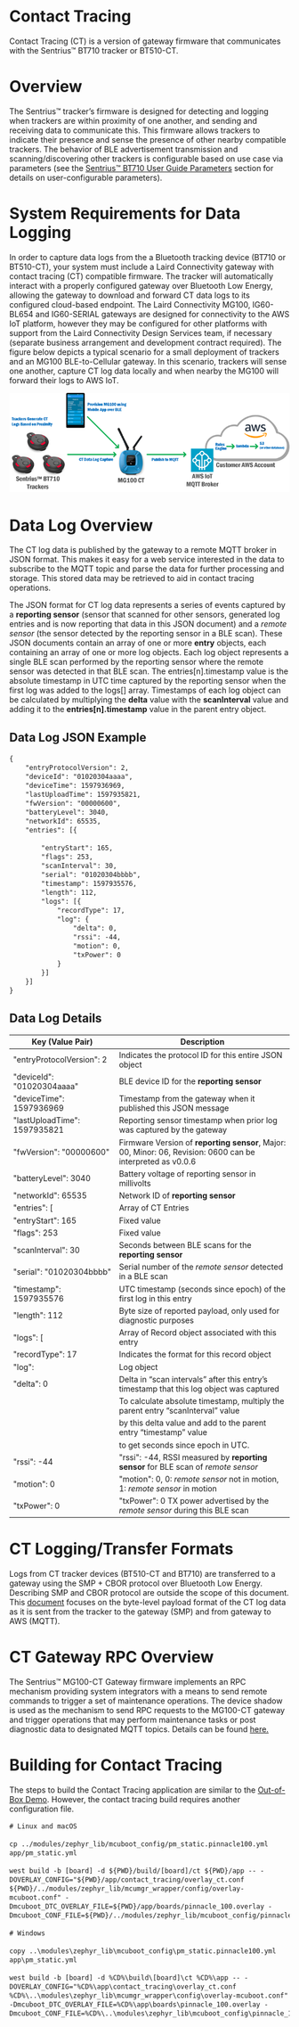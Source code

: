 # Contact Tracing

Contact Tracing (CT) is a version of gateway firmware that communicates with the Sentrius™ BT710 tracker or BT510-CT.

# Overview

The Sentrius™ tracker’s firmware is designed for detecting and logging when trackers are within proximity of one another, and sending and receiving data to communicate this. This firmware allows trackers to indicate their presence and sense the presence of other nearby compatible trackers. The behavior of BLE advertisement transmission and scanning/discovering other trackers is configurable based on use case via parameters (see the [Sentrius™ BT710 User Guide Parameters](https://www.lairdconnect.com/documentation/user-guide-sentrius-bt710) section for details on user-configurable parameters).

# System Requirements for Data Logging

In order to capture data logs from the a Bluetooth tracking device (BT710 or BT510-CT), your system must include a Laird Connectivity gateway with contact tracing (CT) compatible firmware. The tracker will automatically interact with a properly configured gateway over Bluetooth Low Energy, allowing the gateway to download and forward CT data logs to its configured cloud-based endpoint. The Laird Connectivity MG100, IG60-BL654 and IG60-SERIAL gateways are designed for connectivity to the AWS IoT platform, however they may be configured for other platforms with support from the Laird Connectivity Design Services team, if necessary (separate business arrangement and development contract required).
The figure below depicts a typical scenario for a small deployment of trackers and an MG100 BLE-to-Cellular gateway. In this scenario, trackers will sense one another, capture CT log data locally and when nearby the MG100 will forward their logs to AWS IoT.

![Contact Tracing Overview](images/contact_tracing.png)

# Data Log Overview

The CT log data is published by the gateway to a remote MQTT broker in JSON format. This makes it easy for a web service interested in the data to subscribe to the MQTT topic and parse the data for further processing and storage. This stored data may be retrieved to aid in contact tracing operations.

The JSON format for CT log data represents a series of events captured by a **reporting sensor** (sensor that scanned for other sensors, generated log entries and is now reporting that data in this JSON document) and a _remote sensor_ (the sensor detected by the reporting sensor in a BLE scan). These JSON documents contain an array of one or more **entry** objects, each containing an array of one or more log objects. Each log object represents a single BLE scan performed by the reporting sensor where the remote sensor was detected in that BLE scan. The entries[n].timestamp value is the absolute timestamp in UTC time captured by the reporting sensor when the first log was added to the logs[] array. Timestamps of each log object can be calculated by multiplying the **delta** value with the **scanInterval** value and adding it to the **entries[n].timestamp** value in the parent entry object.

## Data Log JSON Example

```
{
	"entryProtocolVersion": 2,
	"deviceId": "01020304aaaa",
	"deviceTime": 1597936969,
	"lastUploadTime": 1597935821,
	"fwVersion": "00000600",
	"batteryLevel": 3040,
	"networkId": 65535,
	"entries": [{

		"entryStart": 165,
		"flags": 253,
		"scanInterval": 30,
		"serial": "01020304bbbb",
		"timestamp": 1597935576,
		"length": 112,
		"logs": [{
			"recordType": 17,
			"log": {
				"delta": 0,
				"rssi": -44,
				"motion": 0,
				"txPower": 0
			}
		}]
	}]
}
```

## Data Log Details

| Key (Value Pair)             | Description                                                                                                 |
| ---------------------------- | ----------------------------------------------------------------------------------------------------------- |
| "entryProtocolVersion": 2    | Indicates the protocol ID for this entire JSON object                                                       |
| "deviceId": "01020304aaaa"   | BLE device ID for the **reporting sensor**                                                                  |
| "deviceTime": 1597936969     | Timestamp from the gateway when it published this JSON message                                              |
| "lastUploadTime": 1597935821 | Reporting sensor timestamp when prior log was captured by the gateway                                       |
| "fwVersion": "00000600"      | Firmware Version of **reporting sensor**, Major: 00, Minor: 06, Revision: 0600 can be interpreted as v0.0.6 |
| "batteryLevel": 3040         | Battery voltage of reporting sensor in millivolts                                                           |
| "networkId": 65535           | Network ID of **reporting sensor**                                                                          |
| "entries": [                 | Array of CT Entries                                                                                         |
| "entryStart": 165            | Fixed value                                                                                                 |
| "flags": 253                 | Fixed value                                                                                                 |
| "scanInterval": 30           | Seconds between BLE scans for the **reporting sensor**                                                      |
| "serial": "01020304bbbb"     | Serial number of the _remote sensor_ detected in a BLE scan                                                 |
| "timestamp": 1597935576      | UTC timestamp (seconds since epoch) of the first log in this entry                                          |
| "length": 112                | Byte size of reported payload, only used for diagnostic purposes                                            |
| "logs": [                    | Array of Record object associated with this entry                                                           |
| "recordType": 17             | Indicates the format for this record object                                                                 |
| "log":                       | Log object                                                                                                  |
| "delta": 0                   | Delta in “scan intervals” after this entry’s timestamp that this log object was captured                    |
|                              | To calculate absolute timestamp, multiply the parent entry “scanInterval” value                             |
|                              | by this delta value and add to the parent entry “timestamp” value                                           |
|                              | to get seconds since epoch in UTC.                                                                          |
| "rssi": -44                  | "rssi": -44, RSSI measured by **reporting sensor** for BLE scan of _remote sensor_                          |
| "motion": 0                  | "motion": 0, 0: _remote sensor_ not in motion, 1: _remote sensor_ in motion                                 |
| "txPower": 0                 | "txPower": 0 TX power advertised by the _remote sensor_ during this BLE scan                                |

# CT Logging/Transfer Formats

Logs from CT tracker devices (BT510-CT and BT710) are transferred to a gateway using the SMP + CBOR protocol over Bluetooth Low Energy. Describing SMP and CBOR protocol are outside the scope of this document. This [document](ct_data_log_format.md) focuses on the byte-level payload format of the CT log data as it is sent from the tracker to the gateway (SMP) and from gateway to AWS (MQTT).

# CT Gateway RPC Overview

The Sentrius™ MG100-CT Gateway firmware implements an RPC mechanism providing system integrators with a means to send remote commands to trigger a set of maintenance operations. The device shadow is used as the mechanism to send RPC requests to the MG100-CT gateway and trigger operations that may perform maintenance tasks or post diagnostic data to designated MQTT topics. Details can be found [here.](ct_gateway_rpc.md)

# Building for Contact Tracing

The steps to build the Contact Tracing application are similar to the [Out-of-Box Demo](readme_ltem_aws.md#building-the-firmware).
However, the contact tracing build requires another configuration file.

```
# Linux and macOS

cp ../modules/zephyr_lib/mcuboot_config/pm_static.pinnacle100.yml app/pm_static.yml

west build -b [board] -d ${PWD}/build/[board]/ct ${PWD}/app -- -DOVERLAY_CONFIG="${PWD}/app/contact_tracing/overlay_ct.conf ${PWD}/../modules/zephyr_lib/mcumgr_wrapper/config/overlay-mcuboot.conf" -Dmcuboot_DTC_OVERLAY_FILE=${PWD}/app/boards/pinnacle_100.overlay -Dmcuboot_CONF_FILE=${PWD}/../modules/zephyr_lib/mcuboot_config/pinnacle_100.conf

# Windows

copy ..\modules\zephyr_lib\mcuboot_config\pm_static.pinnacle100.yml app\pm_static.yml

west build -b [board] -d %CD%\build\[board]\ct %CD%\app -- -DOVERLAY_CONFIG="%CD%\app\contact_tracing\overlay_ct.conf %CD%\..\modules\zephyr_lib\mcumgr_wrapper\config\overlay-mcuboot.conf" -Dmcuboot_DTC_OVERLAY_FILE=%CD%\app\boards\pinnacle_100.overlay -Dmcuboot_CONF_FILE=%CD%\..\modules\zephyr_lib\mcuboot_config\pinnacle_100.conf
```
